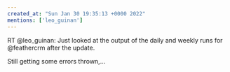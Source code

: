 ```yaml
---
created_at: "Sun Jan 30 19:35:13 +0000 2022"
mentions: ['leo_guinan']
---
```


RT @leo_guinan: Just looked at the output of the daily and weekly runs for @feathercrm after the update.

Still getting some errors thrown,…